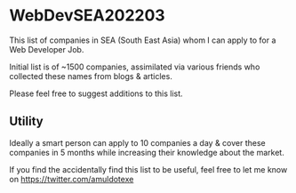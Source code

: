 # WebDevSEA202203
This list of companies in SEA (South East Asia) whom I can apply to for a Web Developer Job.

Initial list is of ~1500 companies, assimilated via various friends who collected these names from blogs & articles.

Please feel free to suggest additions to this list.

## Utility
Ideally a smart person can apply to 10 companies a day & cover these companies in 5 months while increasing their knowledge about the market.

If you find the accidentally find this list to be useful, feel free to let me know on https://twitter.com/amuldotexe 
